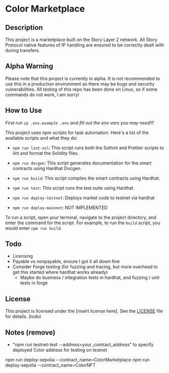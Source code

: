 # Color Marketplace

## Description

This project is a marketplace built on the Story Layer 2 network. All Story Protocol native features of IP handling are ensured to be correctly dealt with during transfers.

## Alpha Warning

Please note that this project is currently in alpha. It is not recommended to use this in a production environment as there may be bugs and security vulnerabilities. All testing of this repo has been done on Linux, so if some commands do not work, I am sorry!

## How to Use

*First run `cp .env.example .env` and fill out the env vars you may need!!!*

This project uses npm scripts for task automation. Here's a list of the available scripts and what they do:

- `npm run lint-sol`: This script runs both the Solhint and Prettier scripts to lint and format the Solidity files.

- `npm run docgen`: This script generates documentation for the smart contracts using Hardhat Docgen.

- `npm run build`: This script compiles the smart contracts using Hardhat.

- `npm run test`: This script runs the test suite using Hardhat.

- `npm run deploy-testnet`: Deploys market code to testnet via hardhat

- `npm run deploy-mainnet`: NOT IMPLEMENTED

To run a script, open your terminal, navigate to the project directory, and enter the command for the script. For example, to run the `build` script, you would enter `npm run build`.

## Todo

- Licensing
- Payable vs nonpayable, ensure I got it all down fine
- Consider Forge testing (for fuzzing and tracing, but more overhead to get this started where hardhat works already)
  - Maybe do business / integration tests in hardhat, and fuzzing / unit tests in forge


## License

This project is licensed under the [insert license here]. See the [LICENSE](LICENSE) file for details. (todo)



## Notes (remove)
- "npm run testnet-test --address=your_contract_address" to specify deployed Color address for testing on testnet

npm run deploy-sepolia --contract_name=ColorMarketplace
npm run deploy-sepolia --contract_name=ColorNFT